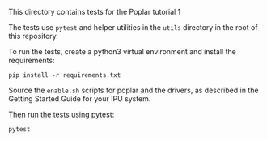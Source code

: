 This directory contains tests for the Poplar tutorial 1

The tests use `pytest` and helper utilities in the `utils` directory
in the root of this repository.

To run the tests, create a python3 virtual environment and install the
requirements:

    pip install -r requirements.txt

Source the `enable.sh` scripts for poplar and the drivers, as described in the
Getting Started Guide for your IPU system.

Then run the tests using pytest:

    pytest
